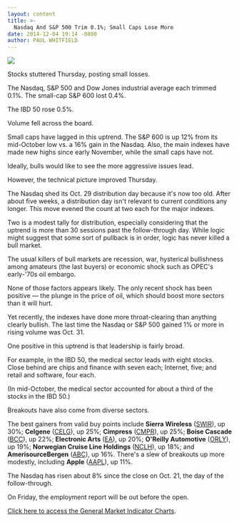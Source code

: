 ```yaml
---
layout: content
title: >-
  Nasdaq And S&P 500 Trim 0.1%; Small Caps Lose More
date: 2014-12-04 19:14 -0800
author: PAUL WHITFIELD
---
```






![](https://www.investors.com/wp-content/uploads/ibd-migrated-images/MPv_141205_635533038404938409.png)










Stocks stuttered Thursday, posting small losses.


The Nasdaq, S&P 500 and Dow Jones industrial average each trimmed 0.1%. The small-cap S&P 600 lost 0.4%.


The IBD 50 rose 0.5%.


Volume fell across the board.


Small caps have lagged in this uptrend. The S&P 600 is up 12% from its mid-October low vs. a 16% gain in the Nasdaq. Also, the main indexes have made new highs since early November, while the small caps have not.


Ideally, bulls would like to see the more aggressive issues lead.


However, the technical picture improved Thursday.


The Nasdaq shed its Oct. 29 distribution day because it's now too old. After about five weeks, a distribution day isn't relevant to current conditions any longer. This move evened the count at two each for the major indexes.


Two is a modest tally for distribution, especially considering that the uptrend is more than 30 sessions past the follow-through day. While logic might suggest that some sort of pullback is in order, logic has never killed a bull market.


The usual killers of bull markets are recession, war, hysterical bullishness among amateurs (the last buyers) or economic shock such as OPEC's early-'70s oil embargo.


None of those factors appears likely. The only recent shock has been positive — the plunge in the price of oil, which should boost more sectors than it will hurt.


Yet recently, the indexes have done more throat-clearing than anything clearly bullish. The last time the Nasdaq or S&P 500 gained 1% or more in rising volume was Oct. 31.


One positive in this uptrend is that leadership is fairly broad.


For example, in the IBD 50, the medical sector leads with eight stocks. Close behind are chips and finance with seven each; Internet, five; and retail and software, four each.


(In mid-October, the medical sector accounted for about a third of the stocks in the IBD 50.)


Breakouts have also come from diverse sectors.


The best gainers from valid buy points include **Sierra Wireless** ([SWIR](https://research.investors.com/quote.aspx?symbol=SWIR)), up 30%; **Celgene** ([CELG](https://research.investors.com/quote.aspx?symbol=CELG)), up 25%; **Cimpress** ([CMPR](https://research.investors.com/quote.aspx?symbol=CMPR)), up 25%; **Boise Cascade** ([BCC](https://research.investors.com/quote.aspx?symbol=BCC)), up 22%; **Electronic Arts** ([EA](https://research.investors.com/quote.aspx?symbol=EA)), up 20%; **O'Reilly Automotive** ([ORLY](https://research.investors.com/quote.aspx?symbol=ORLY)), up 19%; **Norwegian Cruise Line Holdings** ([NCLH](https://research.investors.com/quote.aspx?symbol=NCLH)), up 18%; and **AmerisourceBergen** ([ABC](https://research.investors.com/quote.aspx?symbol=ABC)), up 16%. There's a slew of breakouts up more modestly, including **Apple** ([AAPL](https://research.investors.com/quote.aspx?symbol=AAPL)), up 11%.


The Nasdaq has risen about 8% since the close on Oct. 21, the day of the follow-through.


On Friday, the employment report will be out before the open.


[Click here to access the General Market Indicator Charts](https://www.investors.com/pdf/GMI_120514.pdf).




